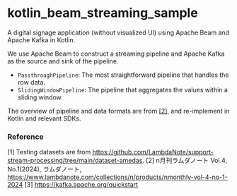 # kotlin_beam_streaming_sample
A digital signage application (without visualized UI) using Apache Beam and Apache Kafka in Kotlin.

We use Apache Beam to construct a streaming pipeline and Apache Kafka as the source and sink of the pipeline.

- `PassthroughPipeline`: The most straightforward pipeline that handles the row data.
- `SlidingWindowPipeline`: The pipeline that aggregates the values within a sliding window.

The overview of pipeline and data formats are from [[2]](https://www.lambdanote.com/collections/n/products/nmonthly-vol-4-no-1-2024), and re-implement in Kotlin and relevant SDKs.

### Reference
[1] Testing datasets are from https://github.com/LambdaNote/support-stream-processing/tree/main/dataset-amedas.
[2] n月刊ラムダノート Vol.4, No.1(2024), ラムダノート, https://www.lambdanote.com/collections/n/products/nmonthly-vol-4-no-1-2024
[3] https://kafka.apache.org/quickstart
